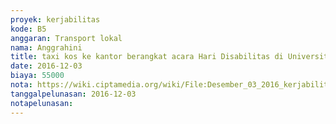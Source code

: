 ```yaml
---
proyek: kerjabilitas
kode: B5
anggaran: Transport lokal
nama: Anggrahini
title: taxi kos ke kantor berangkat acara Hari Disabilitas di Universitas Kristen Satya Wacana Salatiga
date: 2016-12-03
biaya: 55000
nota: https://wiki.ciptamedia.org/wiki/File:Desember_03_2016_kerjabilitas_B5_taksi_maguwo_ke_kantor_inok474.jpg
tanggalpelunasan: 2016-12-03
notapelunasan:
---
```

